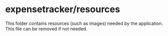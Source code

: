 # expensetracker/resources

This folder contains resources (such as images) needed by the application. This file can
be removed if not needed.
